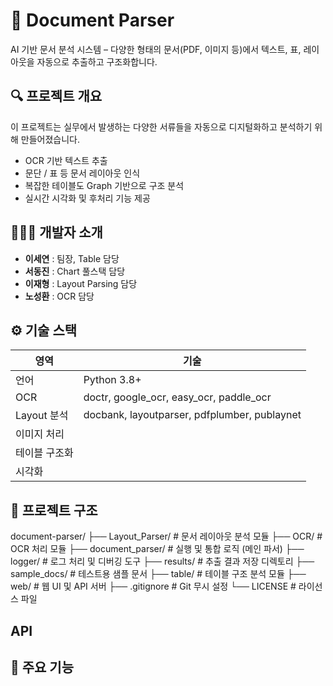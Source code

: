 # 🧾 Document Parser
AI 기반 문서 분석 시스템 – 다양한 형태의 문서(PDF, 이미지 등)에서 텍스트, 표, 레이아웃을 자동으로 추출하고 구조화합니다.

## 🔍 프로젝트 개요
이 프로젝트는 실무에서 발생하는 다양한 서류들을 자동으로 디지털화하고 분석하기 위해 만들어졌습니다.

- OCR 기반 텍스트 추출
- 문단 / 표 등 문서 레이아웃 인식
- 복잡한 테이블도 Graph 기반으로 구조 분석
- 실시간 시각화 및 후처리 기능 제공

## 🧑‍🤝‍🧑 개발자 소개 

- **이세연** : 팀장, Table 담당
- **서동진** : Chart 풀스택 담당
- **이재형** : Layout Parsing 담당
- **노성환** : OCR 담당


## ⚙️ 기술 스택

| 영역         |기술                                                                 |
|--------------|----------------------------------------------------------------------|
| 언어         | Python 3.8+                                                           |
| OCR          | doctr, google_ocr, easy_ocr, paddle_ocr         |
| Layout 분석  | docbank, layoutparser, pdfplumber, publaynet      |
| 이미지 처리   |                                                |
| 테이블 구조화 |                              |
| 시각화       |                               |

## 📂 프로젝트 구조

document-parser/
├── Layout_Parser/       # 문서 레이아웃 분석 모듈
├── OCR/                 # OCR 처리 모듈
├── document_parser/     # 실행 및 통합 로직 (메인 파서)
├── logger/              # 로그 처리 및 디버깅 도구
├── results/             # 추출 결과 저장 디렉토리
├── sample_docs/         # 테스트용 샘플 문서
├── table/               # 테이블 구조 분석 모듈
├── web/                 # 웹 UI 및 API 서버
├── .gitignore           # Git 무시 설정
└── LICENSE              # 라이선스 파일



## API


## 📌 주요 기능
